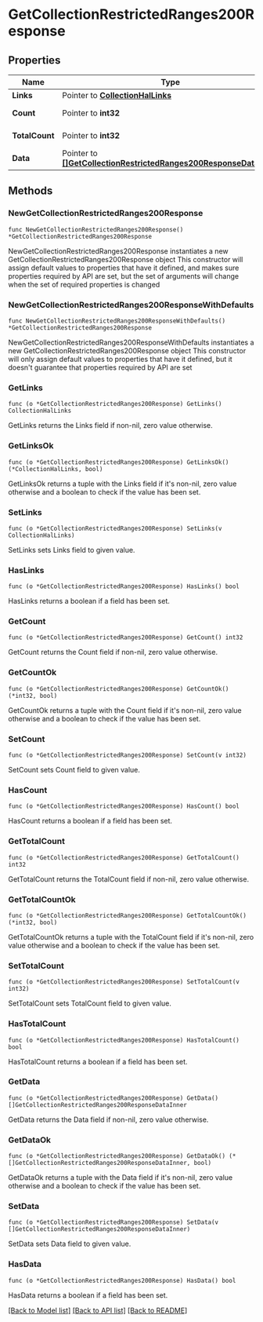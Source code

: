 # GetCollectionRestrictedRanges200Response

## Properties

Name | Type | Description | Notes
------------ | ------------- | ------------- | -------------
**Links** | Pointer to [**CollectionHalLinks**](CollectionHalLinks.md) |  | [optional] 
**Count** | Pointer to **int32** |  | [optional] [readonly] 
**TotalCount** | Pointer to **int32** |  | [optional] [readonly] 
**Data** | Pointer to [**[]GetCollectionRestrictedRanges200ResponseDataInner**](GetCollectionRestrictedRanges200ResponseDataInner.md) |  | [optional] [readonly] 

## Methods

### NewGetCollectionRestrictedRanges200Response

`func NewGetCollectionRestrictedRanges200Response() *GetCollectionRestrictedRanges200Response`

NewGetCollectionRestrictedRanges200Response instantiates a new GetCollectionRestrictedRanges200Response object
This constructor will assign default values to properties that have it defined,
and makes sure properties required by API are set, but the set of arguments
will change when the set of required properties is changed

### NewGetCollectionRestrictedRanges200ResponseWithDefaults

`func NewGetCollectionRestrictedRanges200ResponseWithDefaults() *GetCollectionRestrictedRanges200Response`

NewGetCollectionRestrictedRanges200ResponseWithDefaults instantiates a new GetCollectionRestrictedRanges200Response object
This constructor will only assign default values to properties that have it defined,
but it doesn't guarantee that properties required by API are set

### GetLinks

`func (o *GetCollectionRestrictedRanges200Response) GetLinks() CollectionHalLinks`

GetLinks returns the Links field if non-nil, zero value otherwise.

### GetLinksOk

`func (o *GetCollectionRestrictedRanges200Response) GetLinksOk() (*CollectionHalLinks, bool)`

GetLinksOk returns a tuple with the Links field if it's non-nil, zero value otherwise
and a boolean to check if the value has been set.

### SetLinks

`func (o *GetCollectionRestrictedRanges200Response) SetLinks(v CollectionHalLinks)`

SetLinks sets Links field to given value.

### HasLinks

`func (o *GetCollectionRestrictedRanges200Response) HasLinks() bool`

HasLinks returns a boolean if a field has been set.

### GetCount

`func (o *GetCollectionRestrictedRanges200Response) GetCount() int32`

GetCount returns the Count field if non-nil, zero value otherwise.

### GetCountOk

`func (o *GetCollectionRestrictedRanges200Response) GetCountOk() (*int32, bool)`

GetCountOk returns a tuple with the Count field if it's non-nil, zero value otherwise
and a boolean to check if the value has been set.

### SetCount

`func (o *GetCollectionRestrictedRanges200Response) SetCount(v int32)`

SetCount sets Count field to given value.

### HasCount

`func (o *GetCollectionRestrictedRanges200Response) HasCount() bool`

HasCount returns a boolean if a field has been set.

### GetTotalCount

`func (o *GetCollectionRestrictedRanges200Response) GetTotalCount() int32`

GetTotalCount returns the TotalCount field if non-nil, zero value otherwise.

### GetTotalCountOk

`func (o *GetCollectionRestrictedRanges200Response) GetTotalCountOk() (*int32, bool)`

GetTotalCountOk returns a tuple with the TotalCount field if it's non-nil, zero value otherwise
and a boolean to check if the value has been set.

### SetTotalCount

`func (o *GetCollectionRestrictedRanges200Response) SetTotalCount(v int32)`

SetTotalCount sets TotalCount field to given value.

### HasTotalCount

`func (o *GetCollectionRestrictedRanges200Response) HasTotalCount() bool`

HasTotalCount returns a boolean if a field has been set.

### GetData

`func (o *GetCollectionRestrictedRanges200Response) GetData() []GetCollectionRestrictedRanges200ResponseDataInner`

GetData returns the Data field if non-nil, zero value otherwise.

### GetDataOk

`func (o *GetCollectionRestrictedRanges200Response) GetDataOk() (*[]GetCollectionRestrictedRanges200ResponseDataInner, bool)`

GetDataOk returns a tuple with the Data field if it's non-nil, zero value otherwise
and a boolean to check if the value has been set.

### SetData

`func (o *GetCollectionRestrictedRanges200Response) SetData(v []GetCollectionRestrictedRanges200ResponseDataInner)`

SetData sets Data field to given value.

### HasData

`func (o *GetCollectionRestrictedRanges200Response) HasData() bool`

HasData returns a boolean if a field has been set.


[[Back to Model list]](../README.md#documentation-for-models) [[Back to API list]](../README.md#documentation-for-api-endpoints) [[Back to README]](../README.md)


